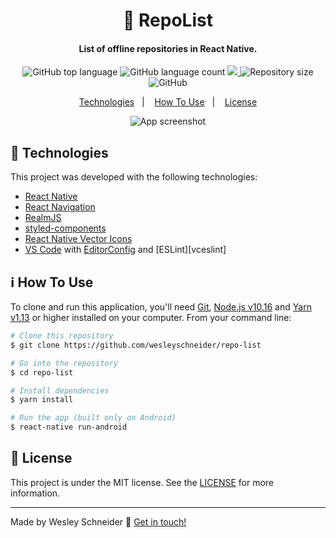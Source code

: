 
<h1 align="center">
    📵 RepoList
</h1>

<h4 align="center">
  List of offline repositories in React Native.
</h4>
<p align="center">
  <img alt="GitHub top language" src="https://img.shields.io/github/languages/top/wesleyschneider/repo-list.svg">

  <img alt="GitHub language count" src="https://img.shields.io/github/languages/count/wesleyschneider/repo-list.svg">

  <a href="https://www.codacy.com/manual/wesleyschneider/repo-list?utm_source=github.com&amp;utm_medium=referral&amp;utm_content=wesleyschneider/repo-list&amp;utm_campaign=Badge_Grade">
  <img src="https://app.codacy.com/project/badge/Grade/c7560f1a358e42c6a32315fc582ecc60"/>
</a>

  <img alt="Repository size" src="https://img.shields.io/github/repo-size/wesleyschneider/repo-list.svg">
  
  <img alt="GitHub" src="https://img.shields.io/github/license/wesleyschneider/repo-list.svg">
</p>

<p align="center">
  <a href="#rocket-technologies">Technologies</a>&nbsp;&nbsp;&nbsp;|&nbsp;&nbsp;&nbsp;
  <a href="#information_source-how-to-use">How To Use</a>&nbsp;&nbsp;&nbsp;|&nbsp;&nbsp;&nbsp;
  <a href="#memo-license">License</a>
</p>

<p align="center">
  <img alt="App screenshot" src="https://raw.githubusercontent.com/wesleyschneider/repo-list/master/assets/app.gif" />
</p>

## :rocket: Technologies

This project was developed with the following technologies:

-  [React Native](https://reactnative.dev/)
-  [React Navigation](https://reactnavigation.org/)
-  [RealmJS](https://github.com/realm/realm-js)
-  [styled-components](https://www.styled-components.com/)
-  [React Native Vector Icons](https://github.com/oblador/react-native-vector-icons)
-  [VS Code][vc] with [EditorConfig][vceditconfig] and [ESLint][vceslint]

## :information_source: How To Use

To clone and run this application, you'll need [Git](https://git-scm.com), [Node.js v10.16][nodejs] and [Yarn v1.13][yarn] or higher installed on your computer. From your command line:

```bash
# Clone this repository
$ git clone https://github.com/wesleyschneider/repo-list

# Go into the repository
$ cd repo-list

# Install dependencies
$ yarn install

# Run the app (built only on Android)
$ react-native run-android
```

## :memo: License
This project is under the MIT license. See the [LICENSE](https://github.com/wesleyschneider/repo-list/blob/master/LICENSE) for more information.

---

Made by Wesley Schneider :wave: [Get in touch!](https://www.linkedin.com/in/wesley-schneider-aires/)

[nodejs]: https://nodejs.org/
[yarn]: https://yarnpkg.com/
[vc]: https://code.visualstudio.com/
[vceditconfig]: https://marketplace.visualstudio.com/items?itemName=EditorConfig.EditorConfig
